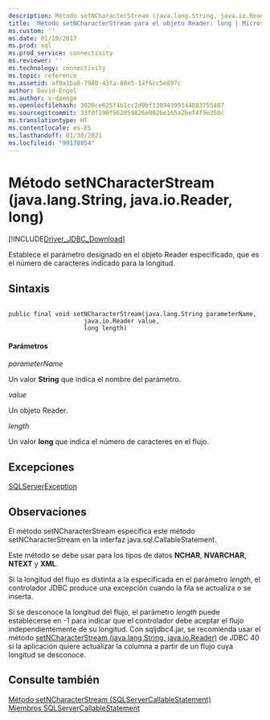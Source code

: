 ```yaml
---
description: Método setNCharacterStream (java.lang.String, java.io.Reader, long)
title: 'Método setNCharacterStream para el objeto Reader: long | Microsoft Docs'
ms.custom: ''
ms.date: 01/19/2017
ms.prod: sql
ms.prod_service: connectivity
ms.reviewer: ''
ms.technology: connectivity
ms.topic: reference
ms.assetid: af9a1ba8-7980-43fa-88e5-14f6cc5e897c
author: David-Engel
ms.author: v-daenge
ms.openlocfilehash: 3020ce625f4b1cc2d9bf13094399144883755487
ms.sourcegitcommit: 33f0f190f962059826e002be165a2bef4f9e350c
ms.translationtype: HT
ms.contentlocale: es-ES
ms.lasthandoff: 01/30/2021
ms.locfileid: "99178854"
---
```

# <a name="setncharacterstream-method-javalangstring-javaioreader-long"></a>Método setNCharacterStream (java.lang.String, java.io.Reader, long)
[!INCLUDE[Driver_JDBC_Download](../../../includes/driver_jdbc_download.md)]

  Establece el parámetro designado en el objeto Reader especificado, que es el número de caracteres indicado para la longitud.  
  
## <a name="syntax"></a>Sintaxis  
  
```  
  
public final void setNCharacterStream(java.lang.String parameterName,  
                     java.io.Reader value,  
                     long length)  
```  
  
#### <a name="parameters"></a>Parámetros  
 *parameterName*  
  
 Un valor **String** que indica el nombre del parámetro.  
  
 *value*  
  
 Un objeto Reader.  
  
 *length*  
  
 Un valor **long** que indica el número de caracteres en el flujo.  
  
## <a name="exceptions"></a>Excepciones  
 [SQLServerException](../../../connect/jdbc/reference/sqlserverexception-class.md)  
  
## <a name="remarks"></a>Observaciones  
 El método setNCharacterStream especifica este método setNCharacterStream en la interfaz java.sql.CallableStatement.  
  
 Este método se debe usar para los tipos de datos **NCHAR**, **NVARCHAR**, **NTEXT** y **XML**.  
  
 Si la longitud del flujo es distinta a la especificada en el parámetro *length*, el controlador JDBC produce una excepción cuando la fila se actualiza o se inserta.  
  
 Si se desconoce la longitud del flujo, el parámetro *length* puede establecerse en -1 para indicar que el controlador debe aceptar el flujo independientemente de su longitud. Con sqljdbc4.jar, se recomienda usar el método [setNCharacterStream &#40;java.lang.String, java.io.Reader&#41;](../../../connect/jdbc/reference/setncharacterstream-method-java-lang-string-java-io-reader.md) de JDBC 40 si la aplicación quiere actualizar la columna a partir de un flujo cuya longitud se desconoce.  
  
## <a name="see-also"></a>Consulte también  
 [Método setNCharacterStream &#40;SQLServerCallableStatement&#41;](../../../connect/jdbc/reference/setncharacterstream-method-sqlservercallablestatement.md)   
 [Miembros SQLServerCallableStatement](../../../connect/jdbc/reference/sqlservercallablestatement-members.md)  
  
  
